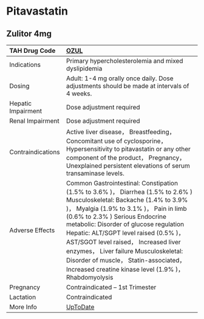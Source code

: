 # Pitavastatin

## Zulitor 4mg

| TAH Drug Code      | [OZUL](https://www.tahsda.org.tw/drugs/hissearch.php?drug_code=OZUL)                                                                                                                                                                                                                                                                                                                                                                                                        |
|:-------------------|:----------------------------------------------------------------------------------------------------------------------------------------------------------------------------------------------------------------------------------------------------------------------------------------------------------------------------------------------------------------------------------------------------------------------------------------------------------------------------|
| Indications        | Primary hypercholesterolemia and mixed dyslipidemia                                                                                                                                                                                                                                                                                                                                                                                                                         |
| Dosing             | Adult: 1-4 mg orally once daily. Dose adjustments should be made at intervals of 4 weeks.                                                                                                                                                                                                                                                                                                                                                                                   |
| Hepatic Impairment | Dose adjustment required                                                                                                                                                                                                                                                                                                                                                                                                                                                    |
| Renal Impairment   | Dose adjustment required                                                                                                                                                                                                                                                                                                                                                                                                                                                    |
| Contraindications  | Active liver disease， Breastfeeding， Concomitant use of cyclosporine， Hypersensitivity to pitavastatin or any other component of the product， Pregnancy， Unexplained persistent elevations of serum transaminase levels.                                                                                                                                                                                                                                               |
| Adverse Effects    | Common Gastrointestinal: Constipation (1.5% to 3.6% )， Diarrhea (1.5% to 2.6% ) Musculoskeletal: Backache (1.4% to 3.9% )， Myalgia (1.9% to 3.1% )， Pain in limb (0.6% to 2.3% ) Serious Endocrine metabolic: Disorder of glucose regulation Hepatic: ALT/SGPT level raised (0.5% )， AST/SGOT level raised， Increased liver enzymes， Liver failure Musculoskeletal: Disorder of muscle， Statin-associated， Increased creatine kinase level (1.9% )， Rhabdomyolysis |
| Pregnancy          | Contraindicated – 1st Trimester                                                                                                                                                                                                                                                                                                                                                                                                                                             |
| Lactation          | Contraindicated                                                                                                                                                                                                                                                                                                                                                                                                                                                             |
| More Info          | [UpToDate](https://www.uptodate.com/contents/pitavastatin-drug-information)                                                                                                                                                                                                                                                                                                                                                                                                 |

